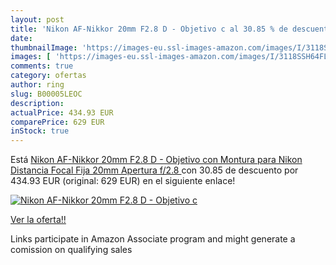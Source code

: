 ```yaml
---
layout: post
title: 'Nikon AF-Nikkor 20mm F2.8 D - Objetivo c al 30.85 % de descuento'
date: 
thumbnailImage: 'https://images-eu.ssl-images-amazon.com/images/I/3118SSH64FL._SL200_.jpg'
images: [ 'https://images-eu.ssl-images-amazon.com/images/I/3118SSH64FL._SL200_.jpg' ]
comments: true
category: ofertas
author: ring
slug: B00005LEOC
description:
actualPrice: 434.93 EUR
comparePrice: 629 EUR
inStock: true
---
```


Está [Nikon AF-Nikkor 20mm F2.8 D - Objetivo con Montura para Nikon  Distancia Focal Fija 20mm  Apertura f/2.8 ](https://www.amazon.es/dp/B00005LEOC/?tag=tolees-21) con 30.85 de descuento por 434.93 EUR (original: 629 EUR) en el siguiente enlace!

[![Nikon AF-Nikkor 20mm F2.8 D - Objetivo c](https://images-eu.ssl-images-amazon.com/images/I/3118SSH64FL._SL200_.jpg)](https://www.amazon.es/dp/B00005LEOC/?tag=tolees-21)

[Ver la oferta!!](https://www.amazon.es/dp/B00005LEOC/?tag=tolees-21)

Links participate in Amazon Associate program and might generate a comission on qualifying sales


